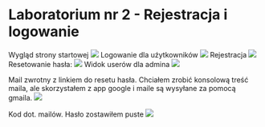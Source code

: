 # Laboratorium nr 2 - Rejestracja i logowanie


Wygląd strony startowej
![](./images/stronastartowa.png)
Logowanie dla uźytkowników
![](./images/login.png)
Rejestracja
![](./images/register.png)
Resetowanie hasła:
![](./images/sresetpass.png)
Widok userów dla admina
![](./images/111.png)

Mail zwrotny z linkiem do resetu hasła. Chciałem zrobić konsolową treść maila, ale skorzystałem z app google i maile są wysyłane za pomocą gmaila. 
![](./images/mail.png)

Kod dot. mailów. Hasło zostawiłem puste
![](./images/mail2.png)



